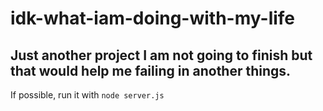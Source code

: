 # idk-what-iam-doing-with-my-life
## Just another project I am not going to finish but that would help me failing in another things.

If possible, run it with `node server.js`
